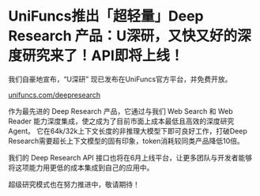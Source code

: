 # UniFuncs推出「超轻量」Deep Research 产品：U深研，又快又好的深度研究来了！API即将上线！

我们自豪地宣布，“U深研” 现已发布在UniFuncs官方平台，并免费开放。

[unifuncs.com/deepresearch](https://unifuncs.com/deepresearch)

作为最先进的 Deep Research 产品，它通过与我们 Web Search 和 Web Reader 能力深度集成，使之成为了目前市面上成本最低且高效的深度研究Agent。
它在64k/32k上下文长度的非推理大模型下即可良好工作，打破Deep Research需要超长上下文模型的固有印象，token消耗较同类产品降低10倍。

我们的 Deep Research API 接口也将在6月上线平台，让更多团队与开发者能够将这项能力用更低的成本集成到自己的应用中。

超级研究模式也在努力推进中，敬请期待！
